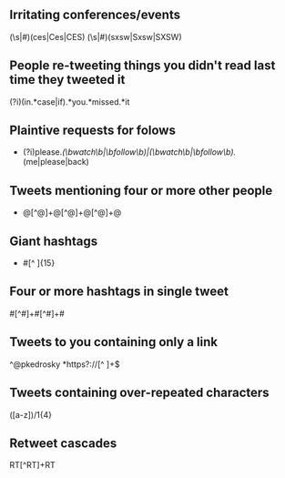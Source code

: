 Irritating conferences/events
-----------------------------------
(\s|#)(ces|Ces|CES)
(\s|#)(sxsw|Sxsw|SXSW)

People re-tweeting things you didn't read last time they tweeted it
-------------
(?i)(in.*case|if).*you.*missed.*it

Plaintive requests for folows
-------------
- (?i)please.*(\bwatch\b|\bfollow\b)|(\bwatch\b|\bfollow\b).*(me|please|back)

Tweets mentioning four or more other people
-------------
- @[^@]+@[^@]+@[^@]+@

Giant hashtags
-------------
- #[^ ]{15}

Four or more hashtags in single tweet
-------------
#[^#]+#[^#]+#

Tweets to you containing only a link
-------------
^@pkedrosky *https?://[^ ]+$

Tweets containing over-repeated characters
-------------
([a-z])/1{4}

Retweet cascades
-------------
RT[^RT]+RT
